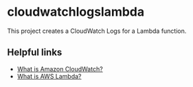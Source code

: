 # cloudwatchlogslambda

This project creates a CloudWatch Logs for a Lambda function.

## Helpful links

- [What is Amazon CloudWatch?][1]
- [What is AWS Lambda?][2]

[1]: https://docs.aws.amazon.com/AmazonCloudWatch/latest/monitoring/WhatIsCloudWatch.html
[2]: https://docs.aws.amazon.com/lambda/latest/dg/welcome.html